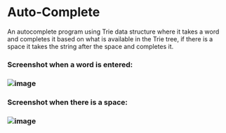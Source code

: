 # Auto-Complete
An autocomplete program using Trie data structure where it takes a word and completes it based on what is available in the Trie tree, if there is a space it takes the string after the space and completes it.

<h3> Screenshot when a word is entered: <h3>

![image](https://user-images.githubusercontent.com/109035523/234824104-3ae53828-0914-46db-a408-cab74957fffa.png)

<h3> Screenshot when there is a space: <h3>

![image](https://user-images.githubusercontent.com/109035523/234824543-c5eee96f-68aa-4f2f-872e-bc9a5d95a0fe.png)


